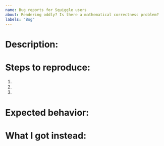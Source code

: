 ```yaml
---
name: Bug reports for Squiggle users
about: Rendering oddly? Is there a mathematical correctness problem?
labels: "Bug"
---
```


# Description:

# Steps to reproduce:

1.
2.
3.

# Expected behavior:

# What I got instead:
